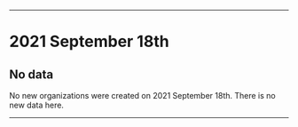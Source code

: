 
***

# 2021 September 18th

## No data

No new organizations were created on 2021 September 18th. There is no new data here.

***
